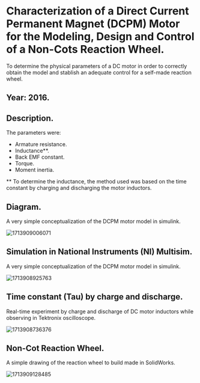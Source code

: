 # Characterization of a Direct Current Permanent Magnet (DCPM) Motor for the Modeling, Design and Control of a Non-Cots Reaction Wheel.
To determine the physical parameters of a DC motor in order to correctly obtain the model and stablish an adequate control for a self-made reaction wheel. 

## Year: 2016.

## Description.

The parameters were: 

* Armature resistance.
* Inductance**. 
* Back EMF constant. 
* Torque.
* Moment inertia.

** To determine the inductance, the method used was based on the time constant by charging and discharging the motor inductors.

## Diagram. 

A very simple conceptualization of the DCPM motor model in simulink.

![1713909006071](https://github.com/Lechuga-Geronimo/DCPM-Motor-Characterization-for-Reaction-Wheel/assets/142461885/d2049a21-7d02-40c2-b1a0-a0dae3eb438e)

## Simulation in National Instruments (NI) Multisim.

A very simple conceptualization of the DCPM motor model in simulink.

![1713908925763](https://github.com/Lechuga-Geronimo/DCPM-Motor-Characterization-for-Reaction-Wheel/assets/142461885/f68ab64f-199f-4c98-8c8b-f43cc0f75d0b)

## Time constant (Tau) by charge and discharge.

Real-time experiment by charge and discharge of DC motor inductors while observing in Tektronix oscilloscope.

![1713908736376](https://github.com/Lechuga-Geronimo/DCPM-Motor-Characterization-for-Reaction-Wheel/assets/142461885/afe23318-7da3-4051-af35-809ad42f3c5d)

## Non-Cot Reaction Wheel.

A simple drawing of the reaction wheel to build made in SolidWorks.

![1713909128485](https://github.com/Lechuga-Geronimo/DCPM-Motor-Characterization-for-Reaction-Wheel/assets/142461885/67e3f7e8-102b-400a-8b86-5853797a8c24)

